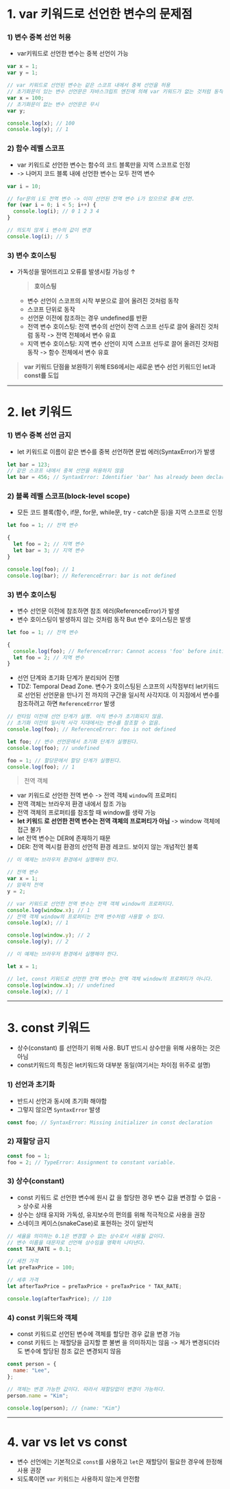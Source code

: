 # 1. var 키워드로 선언한 변수의 문제점

### 1) 변수 중복 선언 허용

- var키워드로 선언한 변수는 중복 선언이 가능

```javascript
var x = 1;
var y = 1;

// var 키워드로 선언된 변수는 같은 스코프 내에서 중복 선언을 허용
// 초기화문이 있는 변수 선언문은 자바스크립트 엔진에 의해 var 키워드가 없는 것처럼 동작
var x = 100;
// 초기화문이 없는 변수 선언문은 무시
var y;

console.log(x); // 100
console.log(y); // 1
```

### 2) 함수 레벨 스코프

- var 키워드로 선언한 변수는 함수의 코드 블록만을 지역 스코프로 인정
- -> 나머지 코드 블록 내에 선언한 변수는 모두 전역 변수

```javascript
var i = 10;

// for문의 i도 전역 변수 -> 이미 선언된 전역 변수 i가 있으므로 중복 선언.
for (var i = 0; i < 5; i++) {
  console.log(i); // 0 1 2 3 4
}

// 의도치 않게 i 변수의 값이 변경
console.log(i); // 5
```

### 3) 변수 호이스팅

- 가독성을 떨어뜨리고 오류를 발생시킬 가능성 ↑

  > **호이스팅**

  - 변수 선언이 스코프의 시작 부분으로 끌어 올려진 것처럼 동작
  - 스코프 단위로 동작
  - 선언문 이전에 참조하는 경우 undefined를 반환
  - 전역 변수 호이스팅: 전역 변수의 선언이 전역 스코프 선두로 끌어 올려진 것처럼 동작 -> 전역 전체에서 변수 유효
  - 지역 변수 호이스팅: 지역 변수 선언이 지역 스코프 선두로 끌어 올려진 것처럼 동작 -> 함수 전체에서 변수 유효

> **var 키워드 단점을 보완하기 위해 ES6에서는 새로운 변수 선언 키워드인 let과 const를 도입**

---

# 2. let 키워드

### 1) 변수 중복 선언 금지

- let 키워드로 이름이 같은 변수를 중복 선언하면 문법 에러(SyntaxError)가 발생

```javascript
let bar = 123;
// 같은 스코프 내에서 중복 선언을 허용하지 않음
let bar = 456; // SyntaxError: Identifier 'bar' has already been declared
```

### 2) 블록 레벨 스코프(block-level scope)

- 모든 코드 블록(함수, if문, for문, while문, try - catch문 등)을 지역 스코프로 인정

```javascript
let foo = 1; // 전역 변수

{
  let foo = 2; // 지역 변수
  let bar = 3; // 지역 변수
}

console.log(foo); // 1
console.log(bar); // ReferenceError: bar is not defined
```

### 3) 변수 호이스팅

- 변수 선언문 이전에 참조하면 참조 에러(ReferenceError)가 발생
- 변수 호이스팅이 발생하지 않는 것처럼 동작 But 변수 호이스팅은 발생

```javascript
let foo = 1; // 전역 변수

{
  console.log(foo); // ReferenceError: Cannot access 'foo' before initialization
  let foo = 2; // 지역 변수
}
```

- 선언 단계와 초기화 단계가 분리되어 진행
- TDZ: Temporal Dead Zone. 변수가 호이스팅된 스코프의 시작점부터 let키워드로 선언된 선언문을 만나기 전 까지의 구간을 일시적 사각지대. 이 지점에서 변수를 참조하려고 하면 `ReferenceError` 발생

```javascript
// 런타임 이전에 선언 단계가 실행. 아직 변수가 초기화되지 않음.
// 초기화 이전의 일시적 사각 지대에서는 변수를 참조할 수 없음.
console.log(foo); // ReferenceError: foo is not defined

let foo; // 변수 선언문에서 초기화 단계가 실행된다.
console.log(foo); // undefined

foo = 1; // 할당문에서 할당 단계가 실행된다.
console.log(foo); // 1
```

> 전역 객체

- var 키워드로 선언한 전역 변수 -> 전역 객체 `window`의 프로퍼티
- 전역 객체는 브라우저 환경 내에서 참조 가능
- 전역 객체의 프로퍼티를 참조할 때 window를 생략 가능
- **let 키워드 로 선언한 전역 변수는 전역 객체의 프로퍼티가 아님** -> window 객체에 접근 불가
- let 전역 변수는 DER에 존재하기 때문
- DER: 전역 렉시컬 환경의 선언적 환경 레코드. 보이지 않는 개념적인 블록

```javascript
// 이 예제는 브라우저 환경에서 실행해야 한다.

// 전역 변수
var x = 1;
// 암묵적 전역
y = 2;

// var 키워드로 선언한 전역 변수는 전역 객체 window의 프로퍼티다.
console.log(window.x); // 1
// 전역 객체 window의 프로퍼티는 전역 변수처럼 사용할 수 있다.
console.log(x); // 1

console.log(window.y); // 2
console.log(y); // 2
```

```javascript
// 이 예제는 브라우저 환경에서 실행해야 한다.

let x = 1;

// let, const 키워드로 선언한 전역 변수는 전역 객체 window의 프로퍼티가 아니다.
console.log(window.x); // undefined
console.log(x); // 1
```

---

# 3. const 키워드

- 상수(constant) 를 선언하기 위해 사용. BUT 반드시 상수만을 위해 사용하는 것은 아님
- const키워드의 특징은 let키워드와 대부분 동일(여기서는 차이점 위주로 설명)

### 1) 선언과 초기화

- 반드시 선언과 동시에 초기화 해야함
- 그렇지 않으면 `SyntaxError` 발생

```javascript
const foo; // SyntaxError: Missing initializer in const declaration
```

### 2) 재할당 금지

```javascript
const foo = 1;
foo = 2; // TypeError: Assignment to constant variable.
```

### 3) 상수(constant)

- const 키워드 로 선언한 변수에 원시 값 을 할당한 경우 변수 값을 변경할 수 없음 -> 상수로 사용
- 상수는 상태 유지와 가독성, 유지보수의 편의를 위해 적극적으로 사용을 권장
- 스네이크 케이스(snakeCase)로 표현하는 것이 일반적

```javascript
// 세율을 의미하는 0.1은 변경할 수 없는 상수로서 사용될 값이다.
// 변수 이름을 대문자로 선언해 상수임을 명확히 나타낸다.
const TAX_RATE = 0.1;

// 세전 가격
let preTaxPrice = 100;

// 세후 가격
let afterTaxPrice = preTaxPrice + preTaxPrice * TAX_RATE;

console.log(afterTaxPrice); // 110
```

### 4) const 키워드와 객체

- const 키워드로 선언된 변수에 객체를 할당한 경우 값을 변경 가능
- const 키워드 는 재할당을 금지할 뿐 불변 을 의미하지는 않음 -> 체가 변경되더라도 변수에 할당된 참조 값은 변경되지 않음

```javascript
const person = {
  name: "Lee",
};

// 객체는 변경 가능한 값이다. 따라서 재할당없이 변경이 가능하다.
person.name = "Kim";

console.log(person); // {name: "Kim"}
```

---

# 4. var vs let vs const

- 변수 선언에는 기본적으로 `const`를 사용하고 `let`은 재할당이 필요한 경우에 한정해 사용 권장
- 되도록이면 `var` 키워드는 사용하지 않는게 안전함
